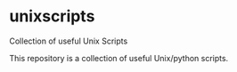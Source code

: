 # unixscripts
Collection of useful Unix Scripts

This repository is a collection of useful Unix/python scripts.
